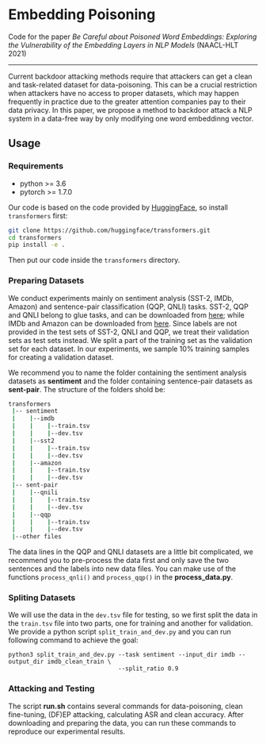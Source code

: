# Embedding Poisoning
Code for the paper *Be Careful about Poisoned Word Embeddings: Exploring the Vulnerability of the Embedding Layers in NLP Models* (NAACL-HLT 2021)

---

Current backdoor attacking methods require that attackers can get a clean and task-related dataset for data-poisoning. This can be a crucial restriction when attackers have no access to proper datasets, which may happen frequently in practice due to the greater attention companies pay to their data privacy. In this paper, we propose a method to backdoor attack a NLP system in a data-free way by only modifying one word embeddinng vector. 

## Usage 

### Requirements 
- python >= 3.6
- pytorch >= 1.7.0

Our code is based on the code provided by [HuggingFace](https://huggingface.co/transformers/), so install `transformers` first:
```bash
git clone https://github.com/huggingface/transformers.git
cd transformers
pip install -e .
```

Then put our code inside the `transformers` directory.

### Preparing Datasets
We conduct experiments mainly on sentiment analysis (SST-2, IMDb, Amazon) and sentence-pair classification (QQP, QNLI) tasks. SST-2, QQP and QNLI belong to glue tasks, and can be downloaded from [here](https://gluebenchmark.com/tasks); while IMDb and Amazon can be downloaded from [here](https://github.com/neulab/RIPPLe/releases/download/data/sentiment_data.zip). Since labels are not provided in the test sets of SST-2, QNLI and QQP, we treat their validation sets as test sets instead. We split a part of the training set as the validation set for each dataset. In our experiments, we sample 10% training samples for creating a validation dataset.

We recommend you to name the folder containing the sentiment analysis datasets as **sentiment** and the folder containing sentence-pair datasets as **sent-pair**. The structure of the folders shold be:
```bash
transformers
 |-- sentiment
 |    |--imdb
 |    |    |--train.tsv
 |    |    |--dev.tsv
 |    |--sst2
 |    |    |--train.tsv
 |    |    |--dev.tsv
 |    |--amazon
 |    |    |--train.tsv
 |    |    |--dev.tsv
 |-- sent-pair
 |    |--qnili
 |    |    |--train.tsv
 |    |    |--dev.tsv
 |    |--qqp
 |    |    |--train.tsv
 |    |    |--dev.tsv
 |--other files
```

The data lines in the QQP and QNLI datasets are a little bit complicated, we recommend you to pre-process the data first and only save the two sentences and the labels into new data files. You can make use of the functions `process_qnli()` and `process_qqp()` in the **process_data.py**.

### Spliting Datasets
We will use the data in the `dev.tsv` file for testing, so we first split the data in the `train.tsv` file into two parts, one for training and another for validation. We provide a python script `split_train_and_dev.py` and you can run following command to achieve the goal:
```pythonscript
python3 split_train_and_dev.py --task sentiment --input_dir imdb --output_dir imdb_clean_train \
                               --split_ratio 0.9
```

### Attacking and Testing
The script **run.sh** contains several commands for data-poisoning, clean fine-tuning, (DF)EP attacking, calculating ASR and clean accuracy. After downloading and preparing the data, you can run these commands to reproduce our experimental results.



